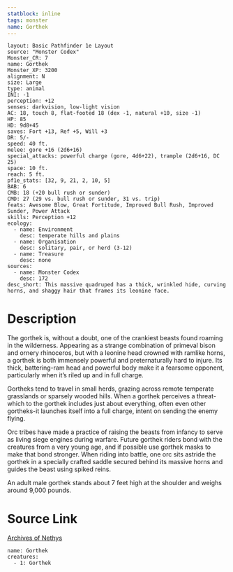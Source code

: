 ```yaml
---
statblock: inline
tags: monster
name: Gorthek
---
```

```statblock
layout: Basic Pathfinder 1e Layout
source: "Monster Codex"
Monster_CR: 7
name: Gorthek
Monster_XP: 3200
alignment: N
size: Large
type: animal
INI: -1
perception: +12
senses: darkvision, low-light vision
AC: 18, touch 8, flat-footed 18 (dex -1, natural +10, size -1)
HP: 85
HD: 9d8+45
saves: Fort +13, Ref +5, Will +3
DR: 5/-
speed: 40 ft.
melee: gore +16 (2d6+16)
special_attacks: powerful charge (gore, 4d6+22), trample (2d6+16, DC 25)
space: 10 ft.
reach: 5 ft.
pf1e_stats: [32, 9, 21, 2, 10, 5]
BAB: 6
CMB: 18 (+20 bull rush or sunder)
CMD: 27 (29 vs. bull rush or sunder, 31 vs. trip)
feats: Awesome Blow, Great Fortitude, Improved Bull Rush, Improved Sunder, Power Attack
skills: Perception +12
ecology:
  - name: Environment
    desc: temperate hills and plains
  - name: Organisation
    desc: solitary, pair, or herd (3-12)
  - name: Treasure
    desc: none
sources:
  - name: Monster Codex
    desc: 172
desc_short: This massive quadruped has a thick, wrinkled hide, curving horns, and shaggy hair that frames its leonine face.
```
# Description
The gorthek is, without a doubt, one of the crankiest beasts found roaming in the wilderness. Appearing as a strange combination of primeval bison and ornery rhinoceros, but with a leonine head crowned with ramlike horns, a gorthek is both immensely powerful and preternaturally hard to injure. Its thick, battering-ram head and powerful body make it a fearsome opponent, particularly when it’s riled up and in full charge.

 Gortheks tend to travel in small herds, grazing across remote temperate grasslands or sparsely wooded hills. When a gorthek perceives a threat-which to the gorthek includes just about everything, often even other gortheks-it launches itself into a full charge, intent on sending the enemy flying.

 Orc tribes have made a practice of raising the beasts from infancy to serve as living siege engines during warfare. Future gorthek riders bond with the creatures from a very young age, and if possible use gorthek masks to make that bond stronger. When riding into battle, one orc sits astride the gorthek in a specially crafted saddle secured behind its massive horns and guides the beast using spiked reins.

 An adult male gorthek stands about 7 feet high at the shoulder and weighs around 9,000 pounds.
# Source Link
[Archives of Nethys](https://aonprd.com/MonsterDisplay.aspx?ItemName=Gorthek)
```encounter-table
name: Gorthek
creatures:
  - 1: Gorthek
```
